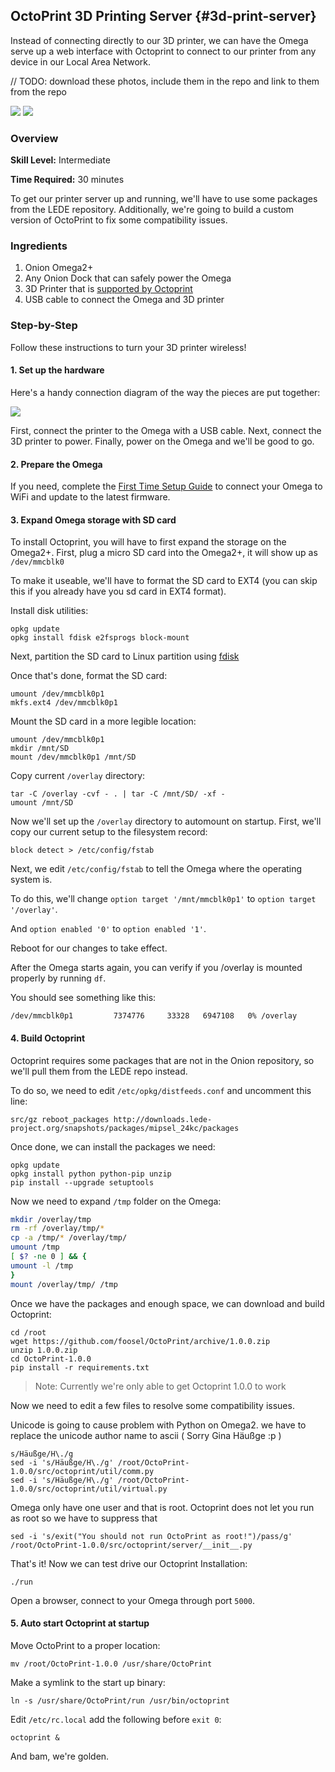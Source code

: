 ## OctoPrint 3D Printing Server {#3d-print-server}

Instead of connecting directly to our 3D printer, we can have the Omega serve up a web interface with Octoprint to connect to our printer from any device in our Local Area Network.

// TODO: download these photos, include them in the repo and link to them from the repo

![](https://community.onion.io/uploads/files/1486487035483-img_20170206_133518.jpeg)
![](https://community.onion.io/uploads/files/1486486915332-screen-shot-2017-02-07-at-12.04.00-pm.png)

### Overview

**Skill Level:** Intermediate

**Time Required:** 30 minutes

To get our printer server up and running, we'll have to use some packages from the LEDE repository. Additionally, we're going to build a custom version of OctoPrint to fix some compatibility issues.

### Ingredients


1. Onion Omega2+
1. Any Onion Dock that can safely power the Omega
1. 3D Printer that is [supported by Octoprint](https://github.com/foosel/OctoPrint/wiki/Supported-Printers)
1. USB cable to connect the Omega and 3D printer

### Step-by-Step

Follow these instructions to turn your 3D printer wireless!

<!-- // each step should be simple -->

#### 1. Set up the hardware

Here's a handy connection diagram of the way the pieces are put together:

![](https://community.onion.io/uploads/files/1486496031636-3d-printer-haredare-setup-1.png)

First, connect the printer to the Omega with a USB cable. Next, connect the 3D printer to power. Finally, power on the Omega and we'll be good to go.

#### 2. Prepare the Omega

If you need, complete the [First Time Setup Guide](https://docs.onion.io/omega2-docs/first-time-setup.html) to connect your Omega to WiFi and update to the latest firmware.


#### 3. Expand Omega storage with SD card

To install Octoprint, you will have to first expand the storage on the Omega2+.
First, plug a micro SD card into the Omega2+, it will show up as `/dev/mmcblk0`

To make it useable, we'll have to format the SD card to EXT4 (you can skip this if you already have you sd card in EXT4 format).

Install disk utilities:

```
opkg update
opkg install fdisk e2fsprogs block-mount
```

Next, partition the SD card to Linux partition using [fdisk](http://www.tldp.org/HOWTO/Partition/fdisk_partitioning.html)

Once that's done, format the SD card:

```
umount /dev/mmcblk0p1
mkfs.ext4 /dev/mmcblk0p1
```

Mount the SD card in a more legible location:

```
umount /dev/mmcblk0p1
mkdir /mnt/SD
mount /dev/mmcblk0p1 /mnt/SD
```

Copy current `/overlay` directory:

```
tar -C /overlay -cvf - . | tar -C /mnt/SD/ -xf -
umount /mnt/SD
```

Now we'll set up the `/overlay` directory to automount on startup. First, we'll copy our current setup to the filesystem record:

```
block detect > /etc/config/fstab
```

Next, we edit `/etc/config/fstab` to tell the Omega where the operating system is.

To do this, we'll change `option target '/mnt/mmcblk0p1'` to `option target '/overlay'`.

And `option enabled '0'` to `option enabled '1'`.

Reboot for our changes to take effect.

After the Omega starts again, you can verify if you /overlay is mounted properly by running `df`.

You should see something like this:

```
/dev/mmcblk0p1         7374776     33328   6947108   0% /overlay
```


#### 4. Build Octoprint

Octoprint requires some packages that are not in the Onion repository, so we'll pull them from the LEDE repo instead.

To do so, we need to edit `/etc/opkg/distfeeds.conf` and uncomment this line:

```
src/gz reboot_packages http://downloads.lede-project.org/snapshots/packages/mipsel_24kc/packages
```

Once done, we can install the packages we need:

```
opkg update
opkg install python python-pip unzip
pip install --upgrade setuptools
```

Now we need to expand `/tmp` folder on the Omega:

```bash
mkdir /overlay/tmp
rm -rf /overlay/tmp/*
cp -a /tmp/* /overlay/tmp/
umount /tmp
[ $? -ne 0 ] && {
umount -l /tmp
}
mount /overlay/tmp/ /tmp
```

Once we have the packages and enough space, we can download and build Octoprint:

```
cd /root
wget https://github.com/foosel/OctoPrint/archive/1.0.0.zip
unzip 1.0.0.zip
cd OctoPrint-1.0.0
pip install -r requirements.txt
```

>Note: Currently we're only able to get Octoprint 1.0.0 to work

Now we need to edit a few files to resolve some compatibility issues.

Unicode is going to cause problem with Python on Omega2. we have to replace the unicode author name to ascii ( Sorry Gina Häußge :p )


```
s/Häußge/H\./g
sed -i 's/Häußge/H\./g' /root/OctoPrint-1.0.0/src/octoprint/util/comm.py
sed -i 's/Häußge/H\./g' /root/OctoPrint-1.0.0/src/octoprint/util/virtual.py
```

Omega only have one user and that is root. Octoprint does not let you run as root so we have to suppress that

```
sed -i 's/exit("You should not run OctoPrint as root!")/pass/g' /root/OctoPrint-1.0.0/src/octoprint/server/__init__.py
```

That's it! Now we can test drive our Octoprint Installation:

```
./run
```

Open a browser, connect to your Omega through port `5000`.


#### 5. Auto start Octoprint at startup

Move OctoPrint to a proper location:

```
mv /root/OctoPrint-1.0.0 /usr/share/OctoPrint
```

Make a symlink to the start up binary:

```
ln -s /usr/share/OctoPrint/run /usr/bin/octoprint
```

Edit `/etc/rc.local` add the following before `exit 0`:

```
octoprint &
```

And bam, we're golden.
